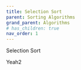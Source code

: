 ```yaml
---
title: Selection Sort
parent: Sorting Algorithms
grand_parent: Algorithms
# has_children: true
nav_order: 1
---
```


Selection Sort

Yeah2